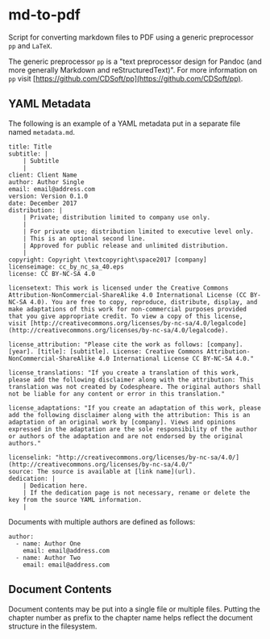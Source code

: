 md-to-pdf
=========

Script for converting markdown files to PDF using a generic preprocessor `pp` and `LaTeX`.

The generic preprocessor `pp` is a "text preprocessor design for Pandoc (and more generally Markdown and reStructuredText)".
For more information on `pp` visit [https://github.com/CDSoft/pp](https://github.com/CDSoft/pp).

## YAML Metadata

The following is an example of a YAML metadata put in a separate file named `metadata.md`.

~~~
title: Title
subtitle: |
    | Subtitle
    |
client: Client Name
author: Author Single
email: email@address.com
version: Version 0.1.0
date: December 2017
distribution: |
    | Private; distribution limited to company use only.
    |
    | For private use; distribution limited to executive level only.
    | This is an optional second line.
    | Approved for public release and unlimited distribution.
    |
copyright: Copyright \textcopyright\space2017 [company]
licenseimage: cc_by_nc_sa_40.eps
license: CC BY-NC-SA 4.0

licensetext: This work is licensed under the Creative Commons Attribution-NonCommercial-ShareAlike 4.0 International License (CC BY-NC-SA 4.0). You are free to copy, reproduce, distribute, display, and make adaptations of this work for non-commercial purposes provided that you give appropriate credit. To view a copy of this license, visit [http://creativecommons.org/licenses/by-nc-sa/4.0/legalcode](http://creativecommons.org/licenses/by-nc-sa/4.0/legalcode).

license_attribution: "Please cite the work as follows: [company]. [year]. [title]: [subtitle]. License: Creative Commons Attribution-NonCommercial-ShareAlike 4.0 International License CC BY-NC-SA 4.0."

license_translations: "If you create a translation of this work, please add the following disclaimer along with the attribution: This translation was not created by Codespheare. The original authors shall not be liable for any content or error in this translation."

license_adaptations: "If you create an adaptation of this work, please add the following disclaimer along with the attribution: This is an adaptation of an original work by [company]. Views and opinions expressed in the adaptation are the sole responsibility of the author or authors of the adaptation and are not endorsed by the original authors."

licenselink: "http://creativecommons.org/licenses/by-nc-sa/4.0/](http://creativecommons.org/licenses/by-nc-sa/4.0/"
source: The source is available at [link name](url).
dedication: |
    | Dedication here.
    | If the dedication page is not necessary, rename or delete the key from the source YAML information.
    |
~~~

Documents with multiple authors are defined as follows:

~~~
author:
  - name: Author One
    email: email@address.com
  - name: Author Two
    email: email@address.com
~~~

## Document Contents

Document contents may be put into a single file or multiple files.
Putting the chapter number as prefix to the chapter name helps reflect the document structure in the filesystem.
